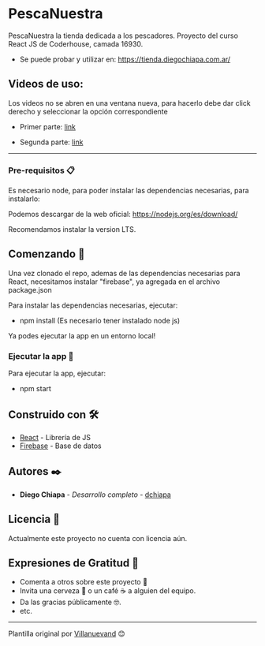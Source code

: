 # PescaNuestra

PescaNuestra la tienda dedicada a los pescadores. Proyecto del curso React JS de Coderhouse, camada 16930.

- Se puede probar y utilizar en: https://tienda.diegochiapa.com.ar/

## Videos de uso:

Los videos no se abren en una ventana nueva,
para hacerlo debe dar click derecho y seleccionar la opción correspondiente

- Primer parte: <a href="https://tienda.diegochiapa.com.ar/videos/video1.mp4">link</a>

- Segunda parte: <a href="https://tienda.diegochiapa.com.ar/videos/video2.mp4">link</a>

---

### Pre-requisitos 📋

Es necesario node, para poder instalar las dependencias necesarias, para instalarlo:

Podemos descargar de la web oficial: https://nodejs.org/es/download/

Recomendamos instalar la version LTS.

## Comenzando 🚀

Una vez clonado el repo, ademas de las dependencias necesarias para React, necesitamos instalar "firebase", ya agregada en el archivo package.json

Para instalar las dependencias necesarias, ejecutar:

- npm install (Es necesario tener instalado node js)

Ya podes ejecutar la app en un entorno local!

### Ejecutar la app 🔩

Para ejecutar la app, ejecutar:

- npm start

## Construido con 🛠️

- [React](https://es.reactjs.org/docs/getting-started.html) - Librería de JS
- [Firebase](https://firebase.google.com/docs) - Base de datos

## Autores ✒️

- **Diego Chiapa** - _Desarrollo completo_ - [dchiapa](https://github.com/dchiapa)

## Licencia 📄

Actualmente este proyecto no cuenta con licencia aún.

## Expresiones de Gratitud 🎁

- Comenta a otros sobre este proyecto 📢
- Invita una cerveza 🍺 o un café ☕ a alguien del equipo.
- Da las gracias públicamente 🤓.
- etc.

---

Plantilla original por [Villanuevand](https://github.com/Villanuevand) 😊
